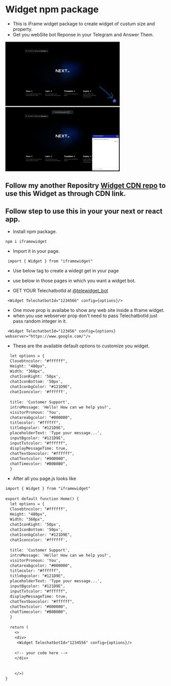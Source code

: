 # Widget npm package

- This is iFrame widget package to create widget of custum size and property.
- Get you webSite bot Reponse in your Telegram and Answer Them.

<img src="https://github.com/ravisingh9302/assets/blob/main/img/Screenshot1.png" alt="screenshot" height="200px"> <img src="https://github.com/ravisingh9302/assets/blob/main/img/Screenshot2.png" alt="screenshot" height="200px">

## Follow my another Repositry [Widget CDN repo](https://github.com/ravisingh9302/widget) to use this Widget as through CDN link.

## Follow step to use this in your your next or react app.

- Install npm package.

```
npm i iframewidget

```

- Import it in your page.

```
 import { Widget } from "iframewidget"

```

- Use below tag to create a widegt get in your page
- use below in those pages in which you want a widget bot.

- GET YOUR TelechatbotId at [@telewidget_bot](https://t.me/telewidget_bot)

```
 <Widget TelechatbotId="1234566" config={options}/>
```

- One move prop is availabe to show any web site inside a Iframe widget.
- when you use webserver prop don't need to pass TelechatbotId just pass random integer in it.

```
 <Widget TelechatbotId="123456" config={options} webserver="https://www.google.com/"/>
```

- These are the available default options to customize you widget.

```
  let options = {
  Closebtncolor: "#ffffff",
  Height: "480px",
  Width: "360px",
  chatIconRight: '50px',
  chatIconBottom: '50px',
  chatIconbgColor: "#121D9E",
  chatIconcolor: '#ffffff',

  title: 'Customer Support',
  introMessage: 'Hello! How can we help you?',
  visitorPronoun: 'You',
  chatareabgcolor: "#000000",
  titlecolor: "#ffffff",
  titlebgcolor: "#121D9E",
  placeholderText: 'Type your message...',
  inputBgcolor: "#121D9E",
  inputTxtcolor: "#ffffff",
  displayMessageTime: true,
  chatTextboxcolor: "#ffffff",
  chatTextcolor: "#000000",
  chatTimecolor: "#B0B0B0",
  }
```

- After all you page.js looks like

```
import { Widget } from "iframewidget"

export default function Home() {
  let options = {
  Closebtncolor: "#ffffff",
  Height: "480px",
  Width: "360px",
  chatIconRight: '50px',
  chatIconBottom: '50px',
  chatIconbgColor: "#121D9E",
  chatIconcolor: '#ffffff',

  title: 'Customer Support',
  introMessage: 'Hello! How can we help you?',
  visitorPronoun: 'You',
  chatareabgcolor: "#000000",
  titlecolor: "#ffffff",
  titlebgcolor: "#121D9E",
  placeholderText: 'Type your message...',
  inputBgcolor: "#121D9E",
  inputTxtcolor: "#ffffff",
  displayMessageTime: true,
  chatTextboxcolor: "#ffffff",
  chatTextcolor: "#000000",
  chatTimecolor: "#B0B0B0",
  }

  return (
    <>
    <div>
     <Widget TelechatbotId="1234556" config={options}/>

    <!-- your code here -->
    </div>


    </>)
}

```
